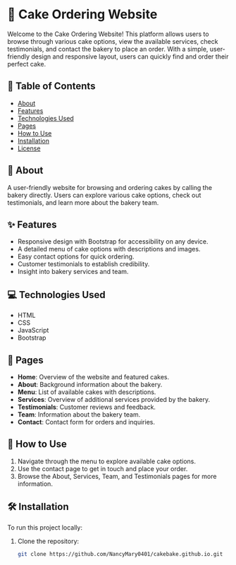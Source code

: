 # 🍰 Cake Ordering Website

Welcome to the Cake Ordering Website! This platform allows users to browse through various cake options, view the available services, check testimonials, and contact the bakery to place an order. With a simple, user-friendly design and responsive layout, users can quickly find and order their perfect cake.

## 📖 Table of Contents

- [About](#about)
- [Features](#features)
- [Technologies Used](#technologies-used)
- [Pages](#pages)
- [How to Use](#how-to-use)
- [Installation](#installation)
- [License](#license)

## 📝 About

A user-friendly website for browsing and ordering cakes by calling the bakery directly. Users can explore various cake options, check out testimonials, and learn more about the bakery team.

## ✨ Features

- Responsive design with Bootstrap for accessibility on any device.
- A detailed menu of cake options with descriptions and images.
- Easy contact options for quick ordering.
- Customer testimonials to establish credibility.
- Insight into bakery services and team.

## 💻 Technologies Used

- HTML
- CSS
- JavaScript
- Bootstrap

## 📄 Pages

- **Home**: Overview of the website and featured cakes.
- **About**: Background information about the bakery.
- **Menu**: List of available cakes with descriptions.
- **Services**: Overview of additional services provided by the bakery.
- **Testimonials**: Customer reviews and feedback.
- **Team**: Information about the bakery team.
- **Contact**: Contact form for orders and inquiries.

## 🚀 How to Use

1. Navigate through the menu to explore available cake options.
2. Use the contact page to get in touch and place your order.
3. Browse the About, Services, Team, and Testimonials pages for more information.

## 🛠️ Installation

To run this project locally:

1. Clone the repository:
   ```bash
   git clone https://github.com/NancyMary0401/cakebake.github.io.git
